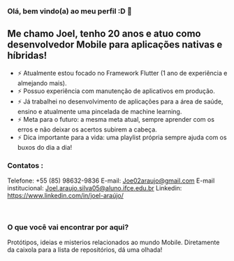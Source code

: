 ### Olá, bem vindo(a) ao meu perfil :D 👋

## Me chamo Joel, tenho 20 anos e atuo como desenvolvedor Mobile para aplicações nativas e híbridas!

- ⚡ Atualmente estou focado no Framework Flutter (1 ano de experiência e almejando mais).
- ⚡ Possuo experiência com manutenção de aplicativos em produção.
- ⚡ Já trabalhei no desenvolvimento de aplicações para a área de saúde, ensino e atualmente uma pincelada de machine learning.
- ⚡ Meta para o futuro: a mesma meta atual, sempre aprender com os erros e não deixar os acertos subirem a cabeça.
- ⚡ Dica importante para a vida: uma playlist própria sempre ajuda com os buxos do dia a dia!

### Contatos :

Telefone: +55 (85) 98632-9836
E-mail: Joe02araujo@gmail.com
E-mail institucional: Joel.araujo.silva05@aluno.ifce.edu.br
Linkedin: https://www.linkedin.com/in/joel-araújo/

<br />

### O que você vai encontrar por aqui?

Protótipos, ideias e misterios relacionados ao mundo Mobile. Diretamente da caixola para a lista de repositórios, dá uma olhada!
